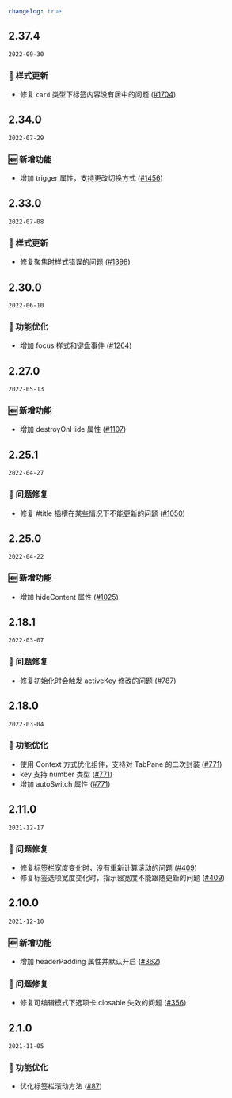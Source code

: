 ```yaml
changelog: true
```

## 2.37.4

`2022-09-30`

### 💅 样式更新

- 修复 `card` 类型下标签内容没有居中的问题 ([#1704](https://github.com/arco-design/arco-design-vue/pull/1704))


## 2.34.0

`2022-07-29`

### 🆕 新增功能

- 增加 trigger 属性，支持更改切换方式 ([#1456](https://github.com/arco-design/arco-design-vue/pull/1456))


## 2.33.0

`2022-07-08`

### 💅 样式更新

- 修复聚焦时样式错误的问题 ([#1398](https://github.com/arco-design/arco-design-vue/pull/1398))


## 2.30.0

`2022-06-10`

### 💎 功能优化

- 增加 focus 样式和键盘事件 ([#1264](https://github.com/arco-design/arco-design-vue/pull/1264))


## 2.27.0

`2022-05-13`

### 🆕 新增功能

- 增加 destroyOnHide 属性 ([#1107](https://github.com/arco-design/arco-design-vue/pull/1107))


## 2.25.1

`2022-04-27`

### 🐛 问题修复

- 修复 #title 插槽在某些情况下不能更新的问题 ([#1050](https://github.com/arco-design/arco-design-vue/pull/1050))


## 2.25.0

`2022-04-22`

### 🆕 新增功能

- 增加 hideContent 属性 ([#1025](https://github.com/arco-design/arco-design-vue/pull/1025))


## 2.18.1

`2022-03-07`

### 🐛 问题修复

- 修复初始化时会触发 activeKey 修改的问题 ([#787](https://github.com/arco-design/arco-design-vue/pull/787))


## 2.18.0

`2022-03-04`

### 💎 功能优化

- 使用 Context 方式优化组件，支持对 TabPane 的二次封装 ([#771](https://github.com/arco-design/arco-design-vue/pull/771))
- key 支持 number 类型 ([#771](https://github.com/arco-design/arco-design-vue/pull/771))
- 增加 autoSwitch 属性 ([#771](https://github.com/arco-design/arco-design-vue/pull/771))


## 2.11.0

`2021-12-17`

### 🐛 问题修复

- 修复标签栏宽度变化时，没有重新计算滚动的问题 ([#409](https://github.com/arco-design/arco-design-vue/pull/409))
- 修复标签选项宽度变化时，指示器宽度不能跟随更新的问题 ([#409](https://github.com/arco-design/arco-design-vue/pull/409))


## 2.10.0

`2021-12-10`

### 🆕 新增功能

- 增加 headerPadding 属性并默认开启 ([#362](https://github.com/arco-design/arco-design-vue/pull/362))

### 🐛 问题修复

- 修复可编辑模式下选项卡 closable 失效的问题 ([#356](https://github.com/arco-design/arco-design-vue/pull/356))


## 2.1.0

`2021-11-05`

### 💎 功能优化

- 优化标签栏滚动方法 ([#87](https://github.com/arco-design/arco-design-vue/pull/87))

